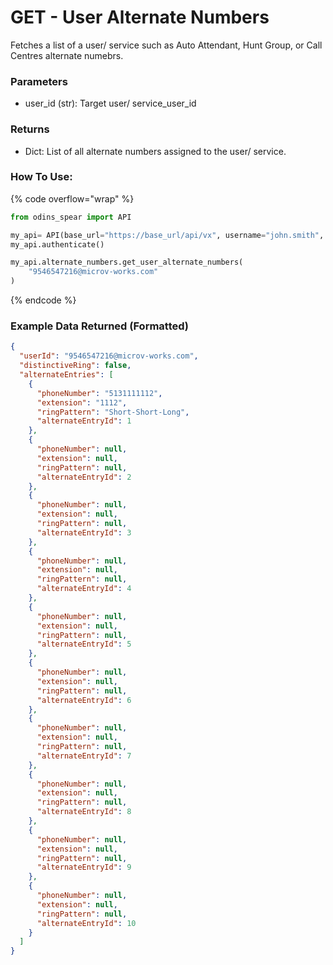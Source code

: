 # GET - User Alternate Numbers

Fetches a list of a user/ service such as Auto Attendant, Hunt Group, or Call Centres alternate numebrs.

### Parameters&#x20;

* user\_id (str): Target user/ service\_user\_id

### Returns

* Dict: List of all alternate numbers assigned to the user/ service.

### How To Use:

{% code overflow="wrap" %}
```python
from odins_spear import API

my_api= API(base_url="https://base_url/api/vx", username="john.smith", password="ODIN_INSTANCE_1")
my_api.authenticate()

my_api.alternate_numbers.get_user_alternate_numbers(
    "9546547216@microv-works.com"
)
```
{% endcode %}

### Example Data Returned (Formatted)

```json
{
  "userId": "9546547216@microv-works.com",
  "distinctiveRing": false,
  "alternateEntries": [
    {
      "phoneNumber": "5131111112",
      "extension": "1112",
      "ringPattern": "Short-Short-Long",
      "alternateEntryId": 1
    },
    {
      "phoneNumber": null,
      "extension": null,
      "ringPattern": null,
      "alternateEntryId": 2
    },
    {
      "phoneNumber": null,
      "extension": null,
      "ringPattern": null,
      "alternateEntryId": 3
    },
    {
      "phoneNumber": null,
      "extension": null,
      "ringPattern": null,
      "alternateEntryId": 4
    },
    {
      "phoneNumber": null,
      "extension": null,
      "ringPattern": null,
      "alternateEntryId": 5
    },
    {
      "phoneNumber": null,
      "extension": null,
      "ringPattern": null,
      "alternateEntryId": 6
    },
    {
      "phoneNumber": null,
      "extension": null,
      "ringPattern": null,
      "alternateEntryId": 7
    },
    {
      "phoneNumber": null,
      "extension": null,
      "ringPattern": null,
      "alternateEntryId": 8
    },
    {
      "phoneNumber": null,
      "extension": null,
      "ringPattern": null,
      "alternateEntryId": 9
    },
    {
      "phoneNumber": null,
      "extension": null,
      "ringPattern": null,
      "alternateEntryId": 10
    }
  ]
}
```
